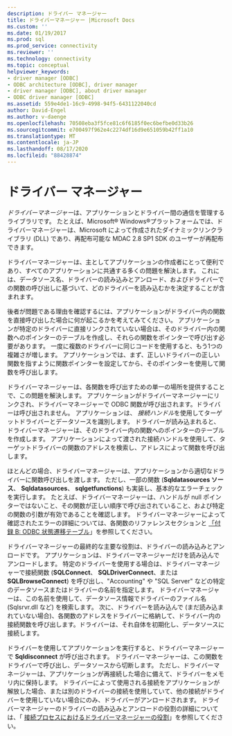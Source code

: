 ```yaml
---
description: ドライバー マネージャー
title: ドライバーマネージャー |Microsoft Docs
ms.custom: ''
ms.date: 01/19/2017
ms.prod: sql
ms.prod_service: connectivity
ms.reviewer: ''
ms.technology: connectivity
ms.topic: conceptual
helpviewer_keywords:
- driver manager [ODBC]
- ODBC architecture [ODBC], driver manager
- driver manager [ODBC], about driver manager
- ODBC driver manager [ODBC]
ms.assetid: 559e4de1-16c9-4998-94f5-6431122040cd
author: David-Engel
ms.author: v-daenge
ms.openlocfilehash: 70508eba3f5fce81c6f6185f0ec6befbe0d33b26
ms.sourcegitcommit: e700497f962e4c2274df16d9e651059b42ff1a10
ms.translationtype: MT
ms.contentlocale: ja-JP
ms.lasthandoff: 08/17/2020
ms.locfileid: "88428874"
---
```

# <a name="the-driver-manager"></a>ドライバー マネージャー
*ドライバーマネージャー*は、アプリケーションとドライバー間の通信を管理するライブラリです。 たとえば、Microsoft® Windows®プラットフォームでは、ドライバーマネージャーは、Microsoft によって作成されたダイナミックリンクライブラリ (DLL) であり、再配布可能な MDAC 2.8 SP1 SDK のユーザーが再配布できます。  
  
 ドライバーマネージャーは、主としてアプリケーションの作成者にとって便利であり、すべてのアプリケーションに共通する多くの問題を解決します。 これには、データソース名、ドライバーの読み込みとアンロード、およびドライバーでの関数の呼び出しに基づいて、どのドライバーを読み込むかを決定することが含まれます。  
  
 後者が問題である理由を確認するには、アプリケーションがドライバー内の関数を直接呼び出した場合に何が起こるかを考えてみてください。 アプリケーションが特定のドライバーに直接リンクされていない場合は、そのドライバー内の関数へのポインターのテーブルを作成し、それらの関数をポインターで呼び出す必要があります。 一度に複数のドライバーに同じコードを使用すると、もう1つの複雑さが増します。 アプリケーションでは、まず、正しいドライバーの正しい関数を指すように関数ポインターを設定してから、そのポインターを使用して関数を呼び出します。  
  
 ドライバーマネージャーは、各関数を呼び出すための単一の場所を提供することで、この問題を解決します。 アプリケーションがドライバーマネージャーにリンクされ、ドライバーマネージャーで ODBC 関数が呼び出されます。ドライバーは呼び出されません。 アプリケーションは、 *接続ハンドル*を使用してターゲットドライバーとデータソースを識別します。 ドライバーが読み込まれると、ドライバーマネージャーは、そのドライバー内の関数へのポインターのテーブルを作成します。 アプリケーションによって渡された接続ハンドルを使用して、ターゲットドライバーの関数のアドレスを検索し、アドレスによって関数を呼び出します。  
  
 ほとんどの場合、ドライバーマネージャーは、アプリケーションから適切なドライバーに関数呼び出しを渡します。 ただし、一部の関数 (**Sqldatasources ソース**、 **Sqldatasources**、 **sqlgetfunctions**) も実装し、基本的なエラーチェックを実行します。 たとえば、ドライバーマネージャーは、ハンドルが null ポインターではないこと、その関数が正しい順序で呼び出されていること、および特定の関数の引数が有効であることを確認します。 ドライバーマネージャーによって確認されたエラーの詳細については、各関数のリファレンスセクションと [「付録 B: ODBC 状態遷移テーブル](../../odbc/reference/appendixes/appendix-b-odbc-state-transition-tables.md)」を参照してください。  
  
 ドライバーマネージャーの最終的な主要な役割は、ドライバーの読み込みとアンロードです。 アプリケーションは、ドライバーマネージャーだけを読み込んでアンロードします。 特定のドライバーを使用する場合は、ドライバーマネージャーで接続関数 (**SQLConnect**、 **SQLDriverConnect**、または **SQLBrowseConnect**) を呼び出し、"Accounting" や "SQL Server" などの特定のデータソースまたはドライバーの名前を指定します。 ドライバーマネージャーは、この名前を使用して、データソース情報でドライバーのファイル名 (Sqlsrvr.dll など) を検索します。 次に、ドライバーを読み込んで (まだ読み込まれていない場合)、各関数のアドレスをドライバーに格納して、ドライバー内の接続関数を呼び出します。ドライバーは、それ自体を初期化し、データソースに接続します。  
  
 ドライバーを使用してアプリケーションを実行すると、ドライバーマネージャーで **Sqldisconnect** が呼び出されます。 ドライバーマネージャーは、この関数をドライバーで呼び出し、データソースから切断します。 ただし、ドライバーマネージャーは、アプリケーションが再接続した場合に備えて、ドライバーをメモリ内に保持します。 ドライバーによって使用される接続をアプリケーションが解放した場合、または別のドライバーの接続を使用していて、他の接続がドライバーを使用していない場合にのみ、ドライバーがアンロードされます。 ドライバーマネージャーのドライバーの読み込みとアンロードの役割の詳細については、「 [接続プロセスにおけるドライバーマネージャーの役割](../../odbc/reference/develop-app/driver-manager-s-role-in-the-connection-process.md)」を参照してください。

